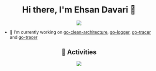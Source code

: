 <h1 align="center">Hi there, I'm Ehsan Davari 👋</h1>

<p align="center">
  <a href="#" alt="ehsan davari's github profile summary"><img src="https://github-profile-summary-cards.vercel.app/api/cards/profile-details?username=ehsandavari&theme=github" /></a>
</p>

- 🔭 I’m currently working on [go-clean-architecture](https://github.com/ehsandavari/go-clean-architecture), [go-logger](https://github.com/ehsandavari/go-logger), [go-tracer](https://github.com/ehsandavari/go-tracer) and [go-tracer](https://github.com/ehsandavari/go-context)

<h2 align="center">🚀 Activities</h2>
<p align="center">
  <a href="#" alt="ehsan davari's github stats"><img src="https://github-readme-stats.vercel.app/api?username=ehsandavari" /></a>
</p>
